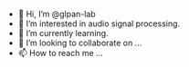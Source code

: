 - 👋 Hi, I’m @glpan-lab
- 👀 I’m interested in audio signal processing.
- 🌱 I’m currently learning.
- 💞️ I’m looking to collaborate on ...
- 📫 How to reach me ...

<!---
glpan-lab/glpan-lab is a ✨ special ✨ repository because its `README.md` (this file) appears on your GitHub profile.
You can click the Preview link to take a look at your changes.
--->
